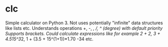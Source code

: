 # clc
Simple calculator on Python 3. Not uses potentially "infinite" data structures like lists etc.
Understands operations +, -, *, /, ^ (degree) with default priority
Supports brackets.
Could calculate expressions like for example 2 + 2, 3 + 4.515^3*2, 1 + (3.5 + 15^(1+1))*1.70 -34 etc.
